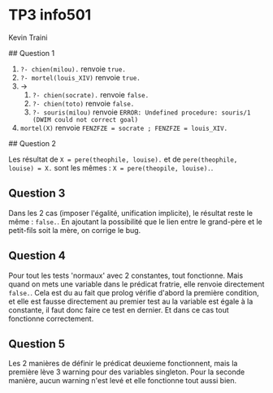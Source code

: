 # TP3 info501

Kevin Traini

## Question 1

1. `?- chien(milou).` renvoie `true.`
2. `?- mortel(louis_XIV)` renvoie `true.`
3. ->
   1. `?- chien(socrate).` renvoie `false.`
   2. `?- chien(toto)` renvoie `false.`
   3. `?- souris(milou)` renvoie `ERROR: Undefined procedure: souris/1 (DWIM could not correct goal)`
4. `mortel(X)` renvoie `FENZFZE = socrate ; FENZFZE = louis_XIV.`

## Question 2

Les résultat de `X = pere(theophile, louise).` et de `pere(theophile, louise) = X.` sont les mêmes : `X = pere(theopile, louise).`.

## Question 3

Dans les 2 cas (imposer l'égalité, unification implicite), le résultat reste le même : `false.`. En ajoutant la possibilité que le lien entre le grand-père et le petit-fils soit la mère, on corrige le bug.

## Question 4

Pour tout les tests 'normaux' avec 2 constantes, tout fonctionne. Mais quand on mets une variable dans le prédicat fratrie, elle renvoie directement `false.`. Cela est du au fait que prolog vérifie d'abord la première condition, et elle est fausse directement au premier test au la variable est égale à la constante, il faut donc faire ce test en dernier. Et dans ce cas tout fonctionne correctement.

## Question 5

Les 2 manières de définir le prédicat deuxieme fonctionnent, mais la première lève 3 warning pour des variables singleton. Pour la seconde manière, aucun warning n'est levé et elle fonctionne tout aussi bien.

